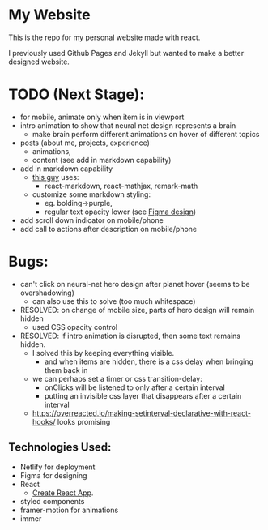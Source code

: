 # My Website
This is the repo for my personal website made with react.

I previously used Github Pages and Jekyll but wanted to make a better designed website.

# TODO (Next Stage):
- for mobile, animate only when item is in viewport
- intro animation to show that neural net design represents a brain
    - make brain perform different animations on hover of different topics
- posts (about me, projects, experience)
    - animations,
    - content (see add in markdown capability)
- add in markdown capability 
    - [this guy](https://medium.com/@MatDrinksTea/rendering-markdown-and-latex-in-react-dec355e74119) uses:
        - react-markdown, react-mathjax, remark-math
    - customize some markdown styling: 
        - eg. bolding->purple, 
        - regular text opacity lower (see [Figma design](https://www.figma.com/file/2uTvyLg768yLTsSJLLBuXh/Personal-Website?node-id=0%3A1))
- add scroll down indicator on mobile/phone
- add call to actions after description on mobile/phone



# Bugs:
- can't click on neural-net hero design after planet hover (seems to be overshadowing)
    - can also use this to solve (too much whitespace)
- RESOLVED: on change of mobile size, parts of hero design will remain hidden
    - used CSS opacity control
- RESOLVED: if intro animation is disrupted, then some text remains hidden.
    - I solved this by keeping everything visible. 
        - and when items are hidden, there is a css delay when bringing them back in
    - we can perhaps set a timer or css transition-delay:
        - onClicks will be listened to only after a certain interval
        - putting an invisible css layer that disappears after a certain interval
    - https://overreacted.io/making-setinterval-declarative-with-react-hooks/ looks promising



## Technologies Used:
- Netlify for deployment
- Figma for designing
- React
    - [Create React App](https://github.com/facebook/create-react-app).
- styled components
- framer-motion for animations
- immer
